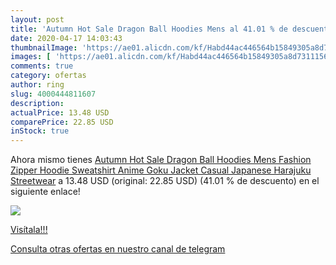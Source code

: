 ```yaml
---
layout: post
title: 'Autumn Hot Sale Dragon Ball Hoodies Mens al 41.01 % de descuento'
date: 2020-04-17 14:03:43
thumbnailImage: 'https://ae01.alicdn.com/kf/Habd44ac446564b15849305a8d7311156R/Autumn-Hot-Sale-Dragon-Ball-Hoodies-Mens-Fashion-Zipper-Hoodie-Sweatshirt-Anime-Goku-Jacket-Casual-Japanese.jpg_350x350._SL200_.jpg'
images: [ 'https://ae01.alicdn.com/kf/Habd44ac446564b15849305a8d7311156R/Autumn-Hot-Sale-Dragon-Ball-Hoodies-Mens-Fashion-Zipper-Hoodie-Sweatshirt-Anime-Goku-Jacket-Casual-Japanese.jpg_350x350._SL200_.jpg' ]
comments: true
category: ofertas
author: ring
slug: 4000444811607
description:
actualPrice: 13.48 USD
comparePrice: 22.85 USD
inStock: true
---
```


Ahora mismo tienes [Autumn Hot Sale Dragon Ball Hoodies Mens Fashion Zipper Hoodie Sweatshirt Anime Goku Jacket Casual Japanese Harajuku Streetwear](https://www.amazon.com/dp/4000444811607/?tag=redken08-20) a 13.48 USD (original: 22.85 USD) (41.01 %  de descuento) en el siguiente enlace!

[![](https://ae01.alicdn.com/kf/Habd44ac446564b15849305a8d7311156R/Autumn-Hot-Sale-Dragon-Ball-Hoodies-Mens-Fashion-Zipper-Hoodie-Sweatshirt-Anime-Goku-Jacket-Casual-Japanese.jpg_350x350._SL200_.jpg)](https://www.amazon.com/dp/4000444811607/?tag=redken08-20)

[Visítala!!!](https://www.amazon.com/dp/4000444811607/?tag=redken08-20)

[Consulta otras ofertas en nuestro canal de telegram](https://t.me/s/ofertas25)
